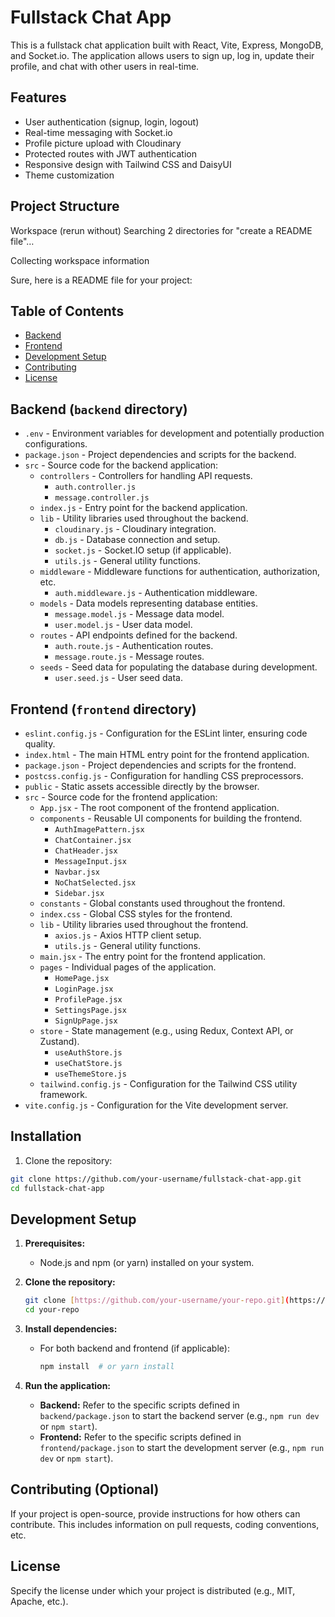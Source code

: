 # Fullstack Chat App

This is a fullstack chat application built with React, Vite, Express, MongoDB, and Socket.io. The application allows users to sign up, log in, update their profile, and chat with other users in real-time.

## Features

- User authentication (signup, login, logout)
- Real-time messaging with Socket.io
- Profile picture upload with Cloudinary
- Protected routes with JWT authentication
- Responsive design with Tailwind CSS and DaisyUI
- Theme customization

## Project Structure
Workspace
(rerun without)
Searching 2 directories for "create a README file"…

Collecting workspace information

Sure, here is a README file for your project:

## Table of Contents

*   [Backend](#backend)
*   [Frontend](#frontend)
*   [Development Setup](#development-setup)
*   [Contributing](#contributing)
*   [License](#license)

## Backend (`backend` directory)

*   `.env` - Environment variables for development and potentially production configurations.
*   `package.json` - Project dependencies and scripts for the backend.
*   `src` - Source code for the backend application:
    *   `controllers` - Controllers for handling API requests.
        *   `auth.controller.js`
        *   `message.controller.js`
    *   `index.js` - Entry point for the backend application.
    *   `lib` - Utility libraries used throughout the backend.
        *   `cloudinary.js` - Cloudinary integration.
        *   `db.js` - Database connection and setup.
        *   `socket.js` - Socket.IO setup (if applicable).
        *   `utils.js` - General utility functions.
    *   `middleware` - Middleware functions for authentication, authorization, etc.
        *   `auth.middleware.js` - Authentication middleware.
    *   `models` - Data models representing database entities.
        *   `message.model.js` - Message data model.
        *   `user.model.js` - User data model.
    *   `routes` - API endpoints defined for the backend.
        *   `auth.route.js` - Authentication routes.
        *   `message.route.js` - Message routes.
    *   `seeds` - Seed data for populating the database during development.
        *   `user.seed.js` - User seed data.

## Frontend (`frontend` directory)

*   `eslint.config.js` - Configuration for the ESLint linter, ensuring code quality.
*   `index.html` - The main HTML entry point for the frontend application.
*   `package.json` - Project dependencies and scripts for the frontend.
*   `postcss.config.js` - Configuration for handling CSS preprocessors.
*   `public` - Static assets accessible directly by the browser.
*   `src` - Source code for the frontend application:
    *   `App.jsx` - The root component of the frontend application.
    *   `components` - Reusable UI components for building the frontend.
        *   `AuthImagePattern.jsx`
        *   `ChatContainer.jsx`
        *   `ChatHeader.jsx`
        *   `MessageInput.jsx`
        *   `Navbar.jsx`
        *   `NoChatSelected.jsx`
        *   `Sidebar.jsx`
    *   `constants` - Global constants used throughout the frontend.
    *   `index.css` - Global CSS styles for the frontend.
    *   `lib` - Utility libraries used throughout the frontend.
        *   `axios.js` - Axios HTTP client setup.
        *   `utils.js` - General utility functions.
    *   `main.jsx` - The entry point for the frontend application.
    *   `pages` - Individual pages of the application.
        *   `HomePage.jsx`
        *   `LoginPage.jsx`
        *   `ProfilePage.jsx`
        *   `SettingsPage.jsx`
        *   `SignUpPage.jsx`
    *   `store` - State management (e.g., using Redux, Context API, or Zustand).
        *   `useAuthStore.js`
        *   `useChatStore.js`
        *   `useThemeStore.js`
    *   `tailwind.config.js` - Configuration for the Tailwind CSS utility framework.
*   `vite.config.js` - Configuration for the Vite development server.

## Installation

1. Clone the repository:

```sh
git clone https://github.com/your-username/fullstack-chat-app.git
cd fullstack-chat-app
```

## Development Setup

1.  **Prerequisites:**
    *   Node.js and npm (or yarn) installed on your system.

2.  **Clone the repository:**

    ```bash
    git clone [https://github.com/your-username/your-repo.git](https://github.com/your-username/your-repo.git)
    cd your-repo
    ```

3.  **Install dependencies:**

    *   For both backend and frontend (if applicable):

        ```bash
        npm install  # or yarn install
        ```

4.  **Run the application:**

    *   **Backend:** Refer to the specific scripts defined in `backend/package.json` to start the backend server (e.g., `npm run dev` or `npm start`).
    *   **Frontend:** Refer to the specific scripts defined in `frontend/package.json` to start the development server (e.g., `npm run dev` or `npm start`).

## Contributing (Optional)

If your project is open-source, provide instructions for how others can contribute. This includes information on pull requests, coding conventions, etc.

## License

Specify the license under which your project is distributed (e.g., MIT, Apache, etc.).

